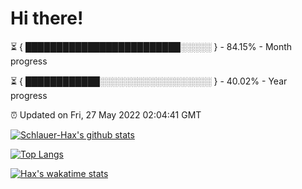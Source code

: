 # Hi there!

⏳ { █████████████████████████░░░░░ } - 84.15% - Month progress

⏳ { ████████████░░░░░░░░░░░░░░░░░░ } - 40.02% - Year progress

⏰ Updated on Fri, 27 May 2022 02:04:41 GMT


[![Schlauer-Hax's github stats](https://github-readme-stats.vercel.app/api?username=Schlauer-Hax&show_icons=true&theme=dark&count_private=true)](https://github.com/Schlauer-Hax)


[![Top Langs](https://github-readme-stats.vercel.app/api/top-langs/?username=Schlauer-Hax&layout=compact&theme=dark)](https://github.com/Schlauer-Hax?tab=repositories)


[![Hax's wakatime stats](https://github-readme-stats.vercel.app/api/wakatime?username=Hax&theme=dark)](https://wakatime.com/@Hax)

